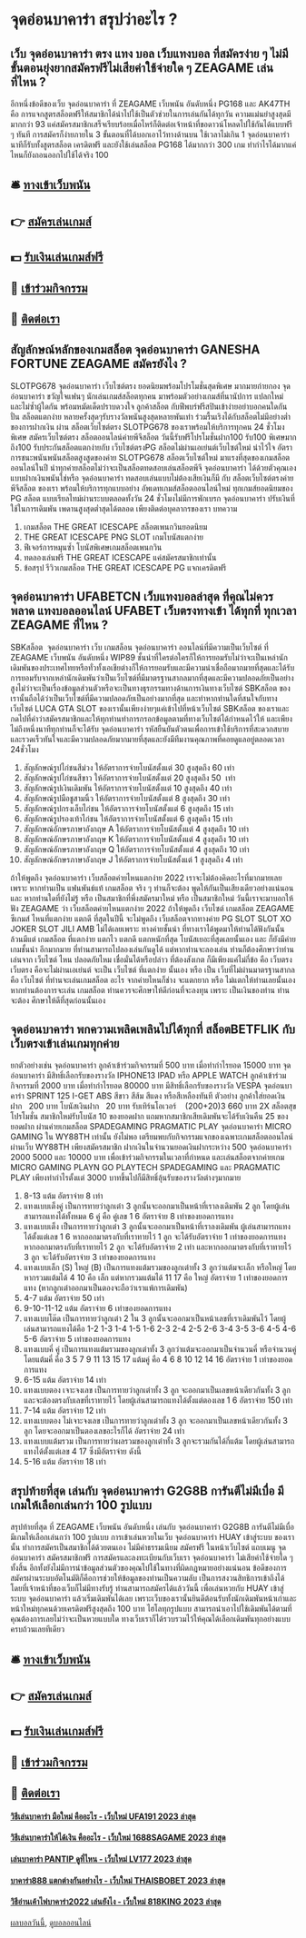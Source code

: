 # จุดอ่อนบาคาร่า สรุปว่าอะไร ?
## เว็บ จุดอ่อนบาคาร่า ตรง แทง บอล เว็บแทงบอล ที่สมัครง่าย ๆ ไม่มีขั้นตอนยุ่งยากสมัครฟรีไม่เสียค่าใช้จ่ายใด ๆ ZEAGAME เล่นที่ไหน ?
อีกหนึ่งข้อดีของเว็บ จุดอ่อนบาคาร่า ที่ ZEAGAME เว็บพนัน อันดับหนึ่ง PG168 และ AK47TH คือ การแจกสูตรสล็อตฟรีให้สมาชิกได้นำไปใช้เป็นตัวช่วยในการเล่นกันได้ทุกวัน ความแม่นยำสูงสุดมีมากกว่า 93 แค่สมัครสมาชิกเสร็จเรียบร้อยเมื่อไหร่ก็ติดต่อเจ้าหน้าที่ขอดาวน์โหลดไปใช้กันได้แบบฟรี ๆ ทันที การสมัครก็ง่ายภายใน 3 ขั้นตอนที่ได้บอกเอาไว้ทางด้านบน ใช้เวลาไม่เกิน 1 จุดอ่อนบาคาร่า นาทีก็รับทั้งสูตรสล็อต เครดิตฟรี และยังใช้เล่นสล็อต PG168 ได้มากกว่า 300 เกม ทำกำไรได้มากแค่ไหนก็ยังถอนออกไปใช้ได้จริง 100

## 🛎 [ทางเข้าเว็บพนัน](https://bit.ly/3SdLNi2)
## 👉 [สมัครเล่นเกมส์](https://bit.ly/3SdLNi2)
## 💵 [รับเงินเล่นเกมส์ฟรี](https://bit.ly/3dyRKHj)
## 👑 [เข้าร่วมกิจกรรม](https://bit.ly/3dyRKHj)
## 📱 [ติดต่อเรา](https://bit.ly/3dyRKHj)

## สัญลักษณ์หลักของเกมสล็อต จุดอ่อนบาคาร่า GANESHA FORTUNE ZEAGAME สมัครยังไง ?
SLOTPG678 จุดอ่อนบาคาร่า เว็บไซต์ตรง ยอดนิยมพร้อมโปรโมชั่นสุดพิเศษ มากมายก่ายกอง จุดอ่อนบาคาร่า ขวัญใจแฟนๆ นักเล่นเกมส์สล็อตทุกคน มาพร้อมตัวอย่างเกมส์ที่นานัปการ แปลกใหม่ และไม่ซ้ำผู้ใดกัน พร้อมหมัดเด็ดปราบดวงใจ ลูกค้าสล็อต กับฟีพบร์ฟรีสปินเข้าง่ายอย่าบอกคนใดกัน ปั่น สล็อตแตกง่าย หลายครั้งสุดๆรับรางวัลพนันสูงสุดหลายพันเท่า ร่วมรื้นเริงได้กับสล็อตไม่มีอย่างต่ำ ของการฝากเงิน ผ่าน สล็อตเว็บไซต์ตรง SLOTPG678 ของเราพร้อมให้บริการทุกคน 24 ชั่วโมง พิเศษ สมัครเว็บไซต์ตรง สล็อตออนไลน์ค่ายพีจีสล็อต วันนี้รับฟรีโปรโมชั่นฝาก100 รับ100 พิเศษมากถึง100 รับประกันสล็อตแตกง่ายกับ เว็บไซต์ตรงPG สล็อตไม่ผ่านเอเย่นต์เว็บไซต์ใหม่ น่าไว้ใจ อัตราการชนะพนันพนันสล็อตสูงสูดของค่าย SLOTPG678 สล็อตเว็บไซต์ใหม่ มาแรงที่สุดของเกมสล็อตออนไลน์ในปี นำทุกค่ายสล็อตไม่ว่าจะเป็นสล็อตทดสอบเล่นสล็อตพีจี จุดอ่อนบาคาร่า ได้ด้วยตัวคุณเอง แบบฝากเงินพนันใช่หรือ จุดอ่อนบาคาร่า ทดสอบเล่นแบบไม่ต้องเสียเงินก็มี กับ สล็อตเว็บไซต์ตรงค่ายพีจีสล็อต ของเรา พร้อมให้บริการทุกแบบอย่าง อัพเดทเกมส์สล็อตออนไลน์ใหม่ ทุกเกมส์ยอดนิยมของ PG สล็อต แบบเรียลไทม์ผ่านระบบตลอดทั้งวัน 24 ชั่วโมงไม่มีการพักเบรก จุดอ่อนบาคาร่า ปรับเงินที่ใช้ในการเดิมพัน เพดานสูงสุดต่ำสุดได้ตลอด เพียงติดต่อบุคลากรของเรา
บทความ
1. เกมสล็อต THE GREAT ICESCAPE สล็อตเพนกวินยอดนิยม
2. THE GREAT ICESCAPE PNG SLOT เกมโบนัสแตกง่าย
3. ฟีเจอร์การหมุนซ้ำ โบนัสพิเศษเกมสล็อตเพนกวิน
4. ทดลองเล่นฟรี THE GREAT ICESCAPE แค่สมัครสมาชิกเท่านั้น
5. ข้อสรุป รีวิวเกมสล็อต THE GREAT ICESCAPE PG แจกเครดิตฟรี

## จุดอ่อนบาคาร่า UFABETCN เว็บแทงบอลล่าสุด ที่คุณไม่ควรพลาด แทงบอลออนไลน์ UFABET เว็บตรงทางเข้า ได้ทุกที่ ทุกเวลา ZEAGAME ที่ไหน ?
SBKสล็อต  จุดอ่อนบาคาร่า เว็บ เกมสล็อน จุดอ่อนบาคาร่า ออนไลน์ที่มีความเป็นเว็บไซต์ ที่ ZEAGAME เว็บพนัน อันดับหนึ่ง WIP89 ชั้นนำที่ใครต่อใครก็ให้การยอมรับไม่ว่าจะเป็นเหล่านักเดิมพันของประเทศไทยหรือทั่วทั้งเอเชียต่างก็ให้การยอมรับและมีความน่าเชื่อถือมากมายที่สุดและได้รับการยอมรับจากเหล่านักเดิมพันว่าเป็นเว็บไซต์ที่มีมาตรฐานสากลมากที่สุดและมีความปลอดภัยเป็นอย่างสูงไม่ว่าจะเป็นเรื่องข้อมูลส่วนตัวหรือจะเป็นทางธุรกรรมทางด้านการเงินทางเว็บไซต์ SBKสล็อต ของเรานั้นถือได้ว่าเป็นเว็บไซต์ที่มีความปลอดภัยเป็นอย่างมากที่สุด และท่าหากท่านใดที่สนใจกับทางเว็บไซต์ LUCA GTA SLOT ของเรานั้นเพียงง่ายๆแค่เข้าไปที่หน้าเว็บไซต์ SBKสล็อต ของเราและกดไปที่คำว่าสมัครสมาชิกและให้ทุกท่านทำการกรอกข้อมูลตามที่ทางเว็บไซต์ได้กำหนดไว้ให้ และเพียงไม่ถึงหนึ่งนาทีทุกท่านก็จะได้รับ จุดอ่อนบาคาร่า รหัสยืนยันตัวตนเพื่อการเข้าใช้บริการที่สะดวกสบายและรวดเร็วทันใจและมีความปลอดภัยมากมายที่สุดและยังมีทีมงานคุณภาพที่คอยดูแลอยู่ตลอดเวลา 24ชั่วโมง
1. สัญลักษณ์รูปไก่ชนสีม่วง ให้อัตราการจ่ายโบนัสตั้งแต่ 30 สูงสุดถึง 60 เท่า
2. สัญลักษณ์รูปไก่ชนสีขาว ให้อัตราการจ่ายโบนัสตั้งแต่ 20 สูงสุดถึง 50  เท่า
3. สัญลักษณ์รูปเงินเดิมพัน ให้อัตราการจ่ายโบนัสตั้งแต่ 10 สูงสุดถึง 40 เท่า
4. สัญลักษณ์รูปมือชูสามนิ้ว ให้อัตราการจ่ายโบนัสตั้งแต่ 8 สูงสุดถึง 30 เท่า
5. สัญลักษณ์รูปกรงเล็บไก่ชน ให้อัตราการจ่ายโบนัสตั้งแต่ 6 สูงสุดถึง 15 เท่า
6. สัญลักษณ์รูปรองเท้าไก่ชน ให้อัตราการจ่ายโบนัสตั้งแต่ 6 สูงสุดถึง 15 เท่า
7. สัญลักษณ์อักษรภาษาอังกฤษ A ให้อัตราการจ่ายโบนัสตั้งแต่ 4 สูงสุดถึง 10 เท่า
8. สัญลักษณ์อักษรภาษาอังกฤษ K ให้อัตราการจ่ายโบนัสตั้งแต่ 4 สูงสุดถึง 10 เท่า
9. สัญลักษณ์อักษรภาษาอังกฤษ Q ให้อัตราการจ่ายโบนัสตั้งแต่ 4 สูงสุดถึง 10 เท่า
10. สัญลักษณ์อักษรภาษาอังกฤษ J ให้อัตราการจ่ายโบนัสตั้งแต่ 1 สูงสุดถึง 4 เท่า

ถ้าให้พูดถึง จุดอ่อนบาคาร่า เว็บสล็อตค่ายไหนแตกง่าย 2022 เราจะไม่ต้องคิดอะไรที่มากมายเลย เพราะ หากท่านเป็น แฟนพันธ์แท้ เกมสล็อต จริง ๆ ท่านก็จะต้อง พูดให้กันเป็นเสียงเดียวอย่างแน่นอน และ หากท่านใดที่ยังไม่รู้ หรือ เป็นสมาชิกที่พึ่งสมัครมาใหม่ หรือ เป็นสมาชิกใหม่ วันนี้เราจะมาบอกให้ฟัง ZEAGAME ว่า เว็บสล็อตค่ายไหนแตกง่าย 2022 ถ้าให้พูดถึง เว็บไซต์ เกมสล็อต ZEAGAME ซีเกมส์ ไหนที่แตกง่าย แตกดี ที่สุดในปีนี้ จะไม่พูดถึง เว็บสล็อตจากทางค่าย PG SLOT SLOT XO JOKER SLOT JILI AMB ไม่ได้เลยเพราะ ทางค่ายชั้นนำ ที่ทางเราได้พูดมาให้ท่านได้ฟังกันนั้น ล้วนมีแต่ เกมสล็อต ที่แตกง่าย แตกไว แตกดี แตกหนักที่สุด โบนัสเยอะที่สุดเลยนั้นเอง และ ก็ยังมีค่ายเกมชั้นนำ อีกมากมาย ที่ท่านสามารถไปลองเล่นกันดูได้ แต่หากท่านจะลองเล่น ท่านก็ต้องศึกษาว่าท่านเล่นจาก เว็บไซต์ ไหน ปลอดภัยไหม เชื่อมั่นได้หรือปล่าว ที่ต้องสังเกต ก็มีเพียงแค่ไม่กี่ข้อ คือ เว็บตรง เว็บตรง คือจะไม่ผ่านเอเย่นต์ จะเป็น เว็บไซต์ ที่แตกง่าย นั้นเอง หรือ เป็น เว็บที่ไม่ผ่านมาตรฐานสากล คือ เว็บไซต์ ที่ท่านจะเล่นเกมสล็อต อะไร จากค่ายไหนก็ช่าง จะแตกยาก หรือ ไม่แตกให้ท่านเลยนั้นเอง หากท่านต้องการจะเล่น เกมสล็อต ท่านควรจะศึกษาให้ดีก่อนที่จะลงทุน เพราะ เป็นเงินของท่าน ท่านจะต้อง ศึกษาให้ดีที่สุดก่อนนั้นเอง

## จุดอ่อนบาคาร่า พกความเพลิดเพลินไปได้ทุกที่ สล็อตBETFLIK กับเว็บตรงเข้าเล่นเกมทุกค่าย
ยกตัวอย่างเช่น จุดอ่อนบาคาร่า ลูกค้าเข้าร่วมกิจกรรมที่ 500 บาท เมื่อทำกำไรยอด 15000 บาท จุดอ่อนบาคาร่า มีสิทธิ์เลือกรับของรางวัล IPHONE13 IPAD หรือ APPLE WATCH ลูกค้าเข้าร่วมกิจกรรมที่ 2000 บาท เมื่อทำกำไรยอด 80000 บาท มีสิทธิ์เลือกรับของรางวัล VESPA จุดอ่อนบาคาร่า SPRINT 125 I-GET ABS สีขาว สีส้ม สีแดง หรือสีเหลืองทันที
ตัวอย่าง ลูกค้าใส่ยอดเงินฝาก   200 บาท โบนัสเงินฝาก   20 บาท รับเทิร์นโอเวอร์    (200+20)3 660 บาท
2X สล็อตสุข โปรโมชั่น สมาชิกใหม่รับโบนัส 10 ของยอดฝาก แถมหากสมาชิกเสียเดิมพันจะได้รับเงินคืน 25 ของยอดฝาก ผ่านค่ายเกมสล็อต SPADEGAMING PRAGMATIC PLAY จุดอ่อนบาคาร่า MICRO GAMING ใน WY88TH เท่านั้น
ยังไม่พอ เตรียมพบกับกิจกรรมแจกของเฉพาะเกมสล็อตออนไลน์ ผ่านเว็บ WY88TH เพียงสมัครสมาชิก ฝากเงินในจำนวนยอดเงินฝากระหว่าง 500 จุดอ่อนบาคาร่า 2000 5000 และ 10000 บาท เพื่อเข้าร่วมกิจกรรมในเวลาที่กำหนด และเล่นสล็อตจากค่ายเกม MICRO GAMING PLAYN GO PLAYTECH SPADEGAMING และ PRAGMATIC PLAY เพียงทำกำไรตั้งแต่ 3000 บาทขึ้นไปก็มีสิทธิ์ลุ้นรับของรางวัลต่างๆมากมาย
1. 8-13 แต้ม อัตราจ่าย 8 เท่า
2. แทงแบบเต็งคู่ เป็นการทายว่าลูกเต๋า 3 ลูกนั้นจะออกมาเป็นหน้าที่เราลงเดิมพัน 2 ลูก โดยผู้เล่นสามารถแทงได้ทั้งหมด 6 คู่ คือ คู่เลข 1 6 อัตราจ่าย 8 เท่าของยอดการแทง
3. แทงแบบเต็ง เป็นการทายว่าลูกเต๋า 3 ลูกนั้นจะออกมาเป็นหน้าที่เราลงเดิมพัน ผู้เล่นสามารถแทงได้ตั้งแต่เลข 1 6 หากออกมาตรงกับที่เราทายไว้ 1 ลูก จะได้รับอัตราจ่าย 1 เท่าของยอดการแทง หากออกมาตรงกับที่เราทายไว้ 2 ลูก จะได้รับอัตราจ่าย 2 เท่า และหากออกมาตรงกับที่เราทายไว้ 3 ลูก จะได้รับอัตราจ่าย 3 เท่าของยอดการแทง
4. แทงแบบเล็ก (S) ใหญ่ (B) เป็นการแทงแต้มรวมของลูกเต๋าทั้ง 3 ลูกว่าแต้มจะเล็ก หรือใหญ่ โดยหากรวมแต้มได้ 4 10 คือ เล็ก แต่หากรวมแต้มได้ 11 17 คือ ใหญ่ อัตราจ่าย 1 เท่าของยอดการแทง (หากลูกเต๋าออกมาเป็นตองจะถือว่าเราแพ้การเดิมพัน)
5. 4-7 แต้ม อัตราจ่าย 50 เท่า
6. 9-10-11-12 แต้ม อัตราจ่าย 6 เท่าของยอดการแทง
7. แทงแบบโต๊ด เป็นการทายว่าลูกเต๋า 2 ใน 3 ลูกนั้นจะออกมาเป็นหน้าเลขที่เราเดิมพันไว้ โดยผู้เล่นสามารถแทงได้คือ 1-2 1-3 1-4 1-5 1-6 2-3 2-4 2-5 2-6 3-4 3-5 3-6 4-5 4-6 5-6 อัตราจ่าย 5 เท่าของยอดการแทง
8. แทงแบบคี่ คู่ เป็นการแทงแต้มรวมของลูกเต๋าทั้ง 3 ลูกว่าแต้มจะออกมาเป็นจำนวนคี่ หรือจำนวนคู่ โดยแต้มคี่ คือ 3 5 7 9 11 13 15 17 แต้มคู่ คือ 4 6 8 10 12 14 16 อัตราจ่าย 1 เท่าของยอดการแทง
9. 6-15 แต้ม อัตราจ่าย 14 เท่า
10. แทงแบบตอง เจาะจงเลข เป็นการทายว่าลูกเต๋าทั้ง 3 ลูก จะออกมาเป็นเลขหน้าเดียวกันทั้ง 3 ลูก และจะต้องตรงกับเลขที่เราทายไว้ โดยผู้เล่นสามารถแทงได้ตั้งแต่ตองเลข 1 6 อัตราจ่าย 150 เท่า
11. 7-14 แต้ม อัตราจ่าย 12 เท่า
12. แทงแบบตอง ไม่เจาะจงเลข เป็นการทายว่าลูกเต๋าทั้ง 3 ลูก จะออกมาเป็นเลขหน้าเดียวกันทั้ง 3 ลูก โดยจะออกมาเป็นตองเลขอะไรก็ได้ อัตราจ่าย 24 เท่า
13. แทงแบบแต้มรวม เป็นการทายว่าผลรวมของลูกเต๋าทั้ง 3 ลูกจะรวมกันได้กี่แต้ม โดยผู้เล่นสามารถแทงได้ตั้งแต่เลข 4 17 ซึ่งมีอัตราจ่าย ดังนี้
14. 5-16 แต้ม อัตราจ่าย 18 เท่า

## สรุปท้ายที่สุด เล่นกับ จุดอ่อนบาคาร่า G2G8B การันตีไม่มีเบื่อ มีเกมให้เลือกเล่นกว่า 100 รูปแบบ
สรุปท้ายที่สุด ที่ ZEAGAME เว็บพนัน อันดับหนึ่ง เล่นกับ จุดอ่อนบาคาร่า G2G8B การันตีไม่มีเบื่อ มีเกมให้เลือกเล่นกว่า 100 รูปแบบ การเข้าเล่นหวยในเว็บ จุดอ่อนบาคาร่า HUAY เข้าสู่ระบบ ของเรานั้น ทำการสมัครเป็นสมาชิกได้ด้วยตนเอง ไม่มีค่าธรรมเนียม สมัครฟรี ในหน้าเว็บไซต์ แถบเมนู จุดอ่อนบาคาร่า สมัครสมาชิกฟรี การสมัครและลงทะเบียนกับเว็บเรา จุดอ่อนบาคาร่า ไม่เสียค่าใช้จ่ายใด ๆ ทั้งสิ้น อีกทั้งยังไม่มีการนำข้อมูลส่วนตัวของคุณไปใช้ในทางที่ผิดกฎหมายอย่างแน่นอน ข้อดีของการสมัครผ่านระบบอัตโนมัติก็คือการช่วยให้ข้อมูลของท่านเป็นความลับ เป็นการสงวนสิทธิการเข้าถึงได้โดยที่เจ้าหน้าที่ของเว็บก็ไม่มีทางรับรู้ ท่านสามารถสมัครได้แล้ววันนี้ เพื่อเล่นหวยกับ HUAY เข้าสู่ระบบ จุดอ่อนบาคาร่า แล้วเริ่มเดิมพันได้เลย เพราะเว็บของเรานั้นยินดีต้อนรับทั้งนักเดิมพันหน้าเก่าและหน้าใหม่ทุกคนด้วยเครดิตฟรีสูงสุดถึง 100 บาท ไฮโลทุกรูปแบบ สามารถนำเอาไปใช้เดิมพันได้ตามที่คุณต้องการเลยไม่ว่าจะเป็นหวยแบบใด ทางเว็บเราก็ได้รวบรวมไว้ให้คุณได้เลือกเดิมพันทุกอย่างแบบครบถ้วนเลยทีเดียว

## 🛎 [ทางเข้าเว็บพนัน](https://bit.ly/3SdLNi2)
## 👉 [สมัครเล่นเกมส์](https://bit.ly/3SdLNi2)
## 💵 [รับเงินเล่นเกมส์ฟรี](https://bit.ly/3dyRKHj)
## 👑 [เข้าร่วมกิจกรรม](https://bit.ly/3dyRKHj)
## 📱 [ติดต่อเรา](https://bit.ly/3dyRKHj)

#### [วิธีเล่นบาคาร่า มือใหม่ คืออะไร - เว็บใหม่ UFA191 2023 ล่าสุด](https://atom.io/themes/วิธีเล่นบาคาร่า%20มือใหม่%20คืออะไร%20-%20เว็บใหม่%20ufa191%202023%20ล่าสุด)
#### [วิธีเล่นบาคาร่าให้ได้เงิน คืออะไร - เว็บใหม่ 1688SAGAME 2023 ล่าสุด](https://atom.io/themes/วิธีเล่นบาคาร่าให้ได้เงิน%20คืออะไร%20-%20เว็บใหม่%201688sagame%202023%20ล่าสุด)
#### [เล่นบาคาร่า PANTIP ดูที่ไหน - เว็บใหม่ LV177 2023 ล่าสุด](https://atom.io/themes/เล่นบาคาร่า%20pantip%20ดูที่ไหน%20-%20เว็บใหม่%20lv177%202023%20ล่าสุด)
#### [บาคาร่า888 แตกต่างกันอย่างไร - เว็บใหม่ THAISBOBET 2023 ล่าสุด](https://atom.io/themes/บาคาร่า888%20แตกต่างกันอย่างไร%20-%20เว็บใหม่%20thaisbobet%202023%20ล่าสุด)
#### [วิธีอ่านเค้าไพ่บาคาร่า2022 เล่นยังไง - เว็บใหม่ 818KING 2023 ล่าสุด](https://atom.io/themes/วิธีอ่านเค้าไพ่บาคาร่า2022%20เล่นยังไง%20-%20เว็บใหม่%20818king%202023%20ล่าสุด)

[ผลบอลวันนี้](https://siamsport.tv "ผลบอลวันนี้"), [ดูบอลออนไลน์](https://siamsport.tv/ดูบอลสด "ดูบอลออนไลน์")